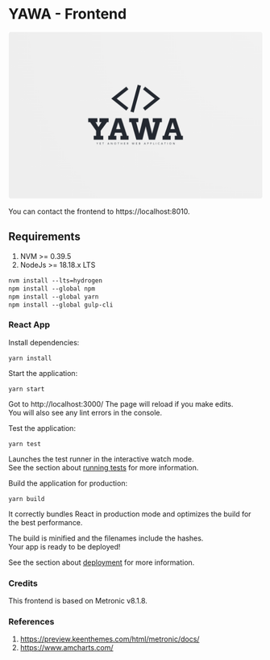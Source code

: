 # YAWA - Frontend

![YAWA Logo](../resources/brand/yawa-logo.png)

You can contact the frontend to https://localhost:8010.

## Requirements
1. NVM >= 0.39.5
2. NodeJs >= 18.18.x LTS

```
nvm install --lts=hydrogen
npm install --global npm
npm install --global yarn
npm install --global gulp-cli
```

### React App
Install dependencies:

```
yarn install
```

Start the application:
```
yarn start
```

Got to http://localhost:3000/
The page will reload if you make edits.\
You will also see any lint errors in the console.

Test the application:
```
yarn test
```
Launches the test runner in the interactive watch mode.\
See the section about [running tests](https://facebook.github.io/create-react-app/docs/running-tests) for more information.

Build the application for production:
```
yarn build
```
It correctly bundles React in production mode and optimizes the build for the best performance.

The build is minified and the filenames include the hashes.\
Your app is ready to be deployed!

See the section about [deployment](https://facebook.github.io/create-react-app/docs/deployment) for more information.


### Credits
This frontend is based on Metronic v8.1.8.


### References
1. https://preview.keenthemes.com/html/metronic/docs/
2. https://www.amcharts.com/
